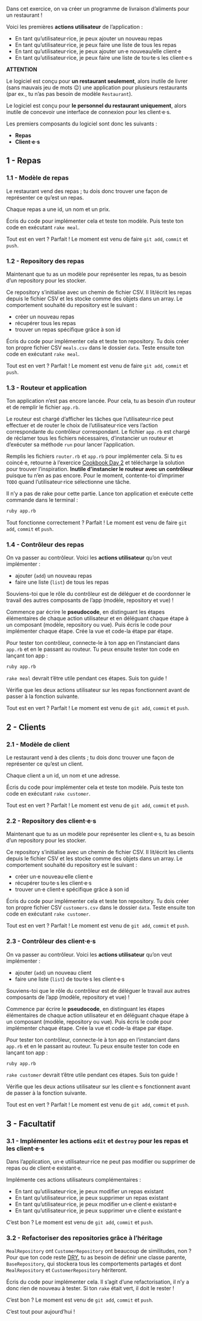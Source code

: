 Dans cet exercice, on va créer un programme de livraison d’aliments pour
un restaurant !

Voici les premières **actions utilisateur** de l’application :
- En tant qu’utilisateur·rice, je peux ajouter un nouveau repas
- En tant qu’utilisateur·rice, je peux faire une liste de tous les repas
- En tant qu’utilisateur·rice, je peux ajouter un·e nouveau/elle client·e
- En tant qu’utilisateur·rice, je peux faire une liste de tou·te·s les
client·e·s

**ATTENTION**

Le logiciel est conçu pour **un restaurant seulement**, alors inutile de
livrer (sans mauvais jeu de mots 😉) une application pour plusieurs
restaurants (par ex., tu n’as pas besoin de modèle `Restaurant`).

Le logiciel est conçu pour **le personnel du restaurant uniquement**,
alors inutile de concevoir une interface de connexion pour les
client·e·s.

Les premiers composants du logiciel sont donc les suivants :
- **Repas**
- **Client·e·s**

## 1 - Repas

### 1.1 - Modèle de repas

Le restaurant vend des repas ; tu dois donc trouver une façon de
représenter ce qu’est un repas.

Chaque repas a une id, un nom et un prix.

Écris du code pour implémenter cela et teste ton modèle. Puis teste ton
code en exécutant `rake meal`.

Tout est en vert ? Parfait ! Le moment est venu de faire `git add`,
`commit` et `push`.

### 1.2 - Repository des repas

Maintenant que tu as un modèle pour représenter les repas, tu as besoin
d’un repository pour les stocker.

Ce repository s’initialise avec un chemin de fichier CSV. Il lit/écrit
les repas depuis le fichier CSV et les stocke comme des objets dans un
array. Le comportement souhaité du repository est le suivant :
- créer un nouveau repas
- récupérer tous les repas
- trouver un repas spécifique grâce à son id

Écris du code pour implémenter cela et teste ton repository. Tu dois
créer ton propre fichier CSV `meals.csv` dans le dossier `data`. Teste
ensuite ton code en exécutant `rake meal`.

Tout est en vert ? Parfait ! Le moment est venu de faire `git add`,
`commit` et `push`.

### 1.3 - Routeur et application

Ton application n’est pas encore lancée. Pour cela, tu as besoin d’un
routeur et de remplir le fichier `app.rb`.

Le routeur est chargé d’afficher les tâches que l’utilisateur·rice peut
effectuer et de router le choix de l’utilisateur·rice vers l’action
correspondante du contrôleur correspondant. Le fichier `app.rb` est
chargé de réclamer tous les fichiers nécessaires, d’instancier un
routeur et d’exécuter sa méthode `run` pour lancer l’application.

Remplis les fichiers `router.rb` et `app.rb` pour implémenter cela. Si
tu es coincé·e, retourne à l’exercice [Cookbook Day
2](https://kitt.lewagon.com/camps/<user.batch_slug>/challenges?path=02-OOP%2F04-Cookbook-Day-Two%2F01-Cookbook-Advanced)
et télécharge la solution pour trouver l’inspiration. **Inutile
d’instancier le routeur avec un contrôleur** puisque tu n’en as pas
encore. Pour le moment, contente-toi d’imprimer `TODO` quand
l’utilisateur·rice sélectionne une tâche.

Il n’y a pas de rake pour cette partie. Lance ton application et exécute
cette commande dans le terminal :

```bash
ruby app.rb
```

Tout fonctionne correctement ? Parfait ! Le moment est venu de faire
`git add`, `commit` et `push`.

### 1.4 - Contrôleur des repas

On va passer au contrôleur. Voici les **actions utilisateur** qu’on veut
implémenter :
- ajouter (`add`) un nouveau repas
- faire une liste (`list`) de tous les repas

Souviens-toi que le rôle du contrôleur est de déléguer et de coordonner
le travail des autres composants de l’app (modèle, repository et vue) !

Commence par écrire le **pseudocode**, en distinguant les étapes
élémentaires de chaque action utilisateur et en déléguant chaque étape à
un composant (modèle, repository ou vue). Puis écris le code pour
implémenter chaque étape. Crée la vue et code-la étape par étape.

Pour tester ton contrôleur, connecte-le à ton app en l’instanciant dans
`app.rb` et en le passant au routeur. Tu peux ensuite tester ton code en
lançant ton app :

```bash
ruby app.rb
```

`rake meal` devrait t’être utile pendant ces étapes. Suis ton guide !

Vérifie que les deux actions utilisateur sur les repas fonctionnent
avant de passer à la fonction suivante.

Tout est en vert ? Parfait ! Le moment est venu de `git add`, `commit`
et `push`.

## 2 - Clients

### 2.1 - Modèle de client

Le restaurant vend à des clients ; tu dois donc trouver une façon de
représenter ce qu’est un client.

Chaque client a un id, un nom et une adresse.

Écris du code pour implémenter cela et teste ton modèle. Puis teste ton
code en exécutant `rake customer`.

Tout est en vert ? Parfait ! Le moment est venu de `git add`, `commit`
et `push`.

### 2.2 - Repository des client·e·s

Maintenant que tu as un modèle pour représenter les client·e·s, tu as
besoin d’un repository pour les stocker.

Ce repository s’initialise avec un chemin de fichier CSV. Il lit/écrit
les clients depuis le fichier CSV et les stocke comme des objets dans un
array. Le comportement souhaité du repository est le suivant :
- créer un·e nouveau·elle client·e
- récupérer tou·te·s les client·e·s
- trouver un·e client·e spécifique grâce à son id

Écris du code pour implémenter cela et teste ton repository. Tu dois
créer ton propre fichier CSV `customers.csv` dans le dossier `data`.
Teste ensuite ton code en exécutant `rake customer`.

Tout est en vert ? Parfait ! Le moment est venu de `git add`, `commit`
et `push`.

### 2.3 - Contrôleur des client·e·s

On va passer au contrôleur. Voici les **actions utilisateur** qu’on veut
implémenter :
- ajouter (`add`) un nouveau client
- faire une liste (`list`) de tou·te·s les client·e·s

Souviens-toi que le rôle du contrôleur est de déléguer le travail aux
autres composants de l’app (modèle, repository et vue) !

Commence par écrire le **pseudocode**, en distinguant les étapes
élémentaires de chaque action utilisateur et en déléguant chaque étape à
un composant (modèle, repository ou vue). Puis écris le code pour
implémenter chaque étape. Crée la vue et code-la étape par étape.

Pour tester ton contrôleur, connecte-le à ton app en l’instanciant dans
`app.rb` et en le passant au routeur. Tu peux ensuite tester ton code en
lançant ton app :

```bash
ruby app.rb
```

`rake customer` devrait t’être utile pendant ces étapes. Suis ton
guide !

Vérifie que les deux actions utilisateur sur les client·e·s fonctionnent
avant de passer à la fonction suivante.

Tout est en vert ? Parfait ! Le moment est venu de `git add`, `commit`
et `push`.

## 3 - Facultatif

### 3.1 - Implémenter les actions `edit` et `destroy` pour les repas et les client·e·s

Dans l’application, un·e utilisateur·rice ne peut pas modifier ou
supprimer de repas ou de client·e existant·e.

Implémente ces actions utilisateurs complémentaires :
- En tant qu’utilisateur·rice, je peux modifier un repas existant
- En tant qu’utilisateur·rice, je peux supprimer un repas existant
- En tant qu’utilisateur·rice, je peux modifier un·e client·e existant·e
- En tant qu’utilisateur·rice, je peux supprimer un·e client·e existant·e

C’est bon ? Le moment est venu de `git add`, `commit` et `push`.

### 3.2 - Refactoriser des repositories grâce à l’héritage

`MealRepository` ont `CustomerRepository` ont beaucoup de similitudes,
non ? Pour que ton code reste
[DRY](https://fr.wikipedia.org/wiki/Ne_vous_r%C3%A9p%C3%A9tez_pas), tu
as besoin de définir une classe parente, `BaseRepository`, qui stockera
tous les comportements partagés et dont `MealRepository` et
`CustomerRepository` hériteront.

Écris du code pour implémenter cela. Il s’agit d’une refactorisation, il
n’y a donc rien de nouveau à tester. Si ton `rake` était vert, il doit
le rester !

C’est bon ? Le moment est venu de `git add`, `commit` et `push`.

C’est tout pour aujourd’hui !
